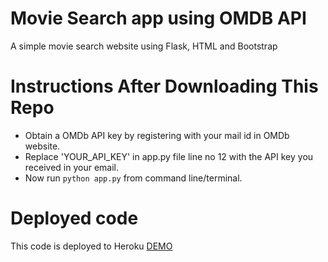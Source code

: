 # Movie Search app using OMDB API
A simple movie search website using Flask, HTML and Bootstrap

# Instructions After Downloading This Repo

- Obtain a OMDb API key by registering with your mail id in OMDb website.
- Replace 'YOUR_API_KEY' in app.py file line no 12 with the API key you received in your email.
- Now run `python app.py` from command line/terminal.

# Deployed code
This code is deployed to Heroku [DEMO](http://samagna-movie-app.herokuapp.com/)
